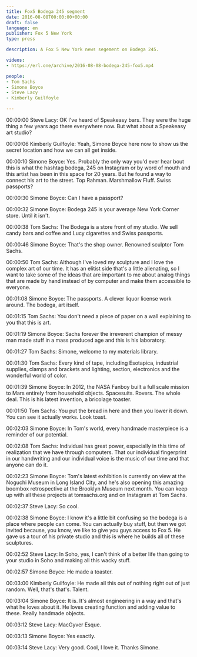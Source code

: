 ```yaml
---
title: Fox5 Bodega 245 segment
date: 2016-08-08T00:00:00+00:00
draft: false
language: en
publisher: Fox 5 New York
type: press

description: A Fox 5 New York news segement on Bodega 245.

videos:
- https://erl.one/archive/2016-08-08-bodega-245-fox5.mp4

people:
- Tom Sachs
- Simone Boyce
- Steve Lacy
- Kimberly Guilfoyle

---
```


00:00:00 Steve Lacy: OK I've heard of Speakeasy bars. They were the huge thing a few years ago there everywhere now. But what about a Speakeasy art studio?

00:00:06 Kimberly Guilfoyle: Yeah, Simone Boyce here now to show us the secret location and how we can all get inside.

00:00:10 Simone Boyce: Yes. Probably the only way you'd ever hear bout this is what the hashtag bodega, 245 on Instagram or by word of mouth and this artist has been in this space for 20 years. But he found a way to connect his art to the street. Top Rahman. Marshmallow Fluff. Swiss passports?

00:00:30 Simone Boyce: Can I have a passport?

00:00:32 Simone Boyce: Bodega 245 is your average New York Corner store. Until it isn't.

00:00:38 Tom Sachs: The Bodega is a store front of my studio. We sell candy bars and coffee and Lucy cigarettes and Swiss passports.

00:00:46 Simone Boyce: That's the shop owner. Renowned sculptor Tom Sachs.

00:00:50 Tom Sachs: Although I've loved my sculpture and I love the complex art of our time. It has an elitist side that's a little alienating, so I want to take some of the ideas that are important to me about analog things that are made by hand instead of by computer and make them accessible to everyone.

00:01:08 Simone Boyce: The passports. A clever liquor license work around. The bodega, art itself.

00:01:15 Tom Sachs: You don't need a piece of paper on a wall explaining to you that this is art.

00:01:19 Simone Boyce: Sachs forever the irreverent champion of messy man made stuff in a mass produced age and this is his laboratory.

00:01:27 Tom Sachs: Simone, welcome to my materials library.

00:01:30 Tom Sachs: Every kind of tape, including Esotapica, industrial supplies, clamps and brackets and lighting, section, electronics and the wonderful world of color.

00:01:39 Simone Boyce: In 2012, the NASA Fanboy built a full scale mission to Mars entirely from household objects. Spacesuits. Rovers. The whole deal. This is his latest invention, a bricolage toaster.

00:01:50 Tom Sachs: You put the bread in here and then you lower it down. You can see it actually works. Look toast.

00:02:03 Simone Boyce: In Tom's world, every handmade masterpiece is a reminder of our potential.

00:02:08 Tom Sachs: Individual has great power, especially in this time of realization that we have through computers. That our individual fingerprint in our handwriting and our individual voice is the music of our time and that anyone can do it.

00:02:23 Simone Boyce: Tom's latest exhibition is currently on view at the Noguchi Museum in Long Island City, and he's also opening this amazing boombox retrospective at the Brooklyn Museum next month. You can keep up with all these projects at tomsachs.org and on Instagram at Tom Sachs.

00:02:37 Steve Lacy: So cool.

00:02:38 Simone Boyce: I know it's a little bit confusing so the bodega is a place where people can come. You can actually buy stuff, but then we got invited because, you know, we like to give you guys access to Fox 5. He gave us a tour of his private studio and this is where he builds all of these sculptures.

00:02:52 Steve Lacy: In Soho, yes, I can't think of a better life than going to your studio in Soho and making all this wacky stuff.

00:02:57 Simone Boyce: He made a toaster.

00:03:00 Kimberly Guilfoyle: He made all this out of nothing right out of just random. Well, that's that's. Talent.

00:03:04 Simone Boyce: It is. It's almost engineering in a way and that's what he loves about it. He loves creating function and adding value to these. Really handmade objects.

00:03:12 Steve Lacy: MacGyver Esque.

00:03:13 Simone Boyce: Yes exactly.

00:03:14 Steve Lacy: Very good. Cool, I love it. Thanks Simone.